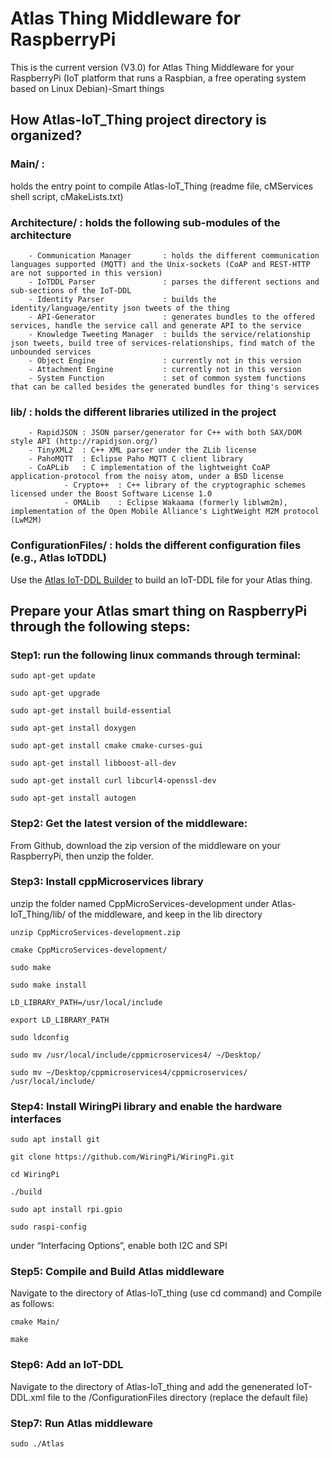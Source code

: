# Atlas Thing Middleware for RaspberryPi

This is the current version (V3.0) for Atlas Thing Middleware for your RaspberryPi (IoT platform that runs a Raspbian, a free operating system based on Linux Debian)-Smart things

## How Atlas-IoT_Thing project directory is organized?

### Main/ : 
holds the entry point to compile Atlas-IoT_Thing  (readme file, cMServices shell script, cMakeLists.txt)

### Architecture/ : holds the following sub-modules of the architecture
		- Communication Manager       : holds the different communication languages supported (MQTT) and the Unix-sockets (CoAP and REST-HTTP are not supported in this version)
		- IoTDDL Parser               : parses the different sections and sub-sections of the IoT-DDL
		- Identity Parser             : builds the identity/language/entity json tweets of the thing
		- API-Generator               : generates bundles to the offered services, handle the service call and generate API to the service 
		- Knowledge Tweeting Manager  : builds the service/relationship json tweets, build tree of services-relationships, find match of the unbounded services
		- Object Engine               : currently not in this version
		- Attachment Engine           : currently not in this version
		- System Function             : set of common system functions that can be called besides the generated bundles for thing's services

### lib/ : holds the different libraries utilized in the project
		- RapidJSON : JSON parser/generator for C++ with both SAX/DOM style API (http://rapidjson.org/)
		- TinyXML2  : C++ XML parser under the ZLib license
		- PahoMQTT  : Eclipse Paho MQTT C client library
		- CoAPLib   : C implementation of the lightweight CoAP application-protocol from the noisy atom, under a BSD license
	            - Crypto++  : C++ library of the cryptographic schemes licensed under the Boost Software License 1.0
	            - OMALib    : Eclipse Wakaama (formerly liblwm2m), implementation of the Open Mobile Alliance's LightWeight M2M protocol (LwM2M)

### ConfigurationFiles/ : holds the different configuration files (e.g., Atlas IoTDDL) 
Use the [Atlas IoT-DDL Builder](https://www.cise.ufl.edu/~helal/Atlas-IoT-DDL-Builder.html)  to build an IoT-DDL file for your Atlas thing.


## Prepare your Atlas smart thing on RaspberryPi through the following steps:

### Step1: run the following linux commands through terminal:

```
sudo apt-get update
```

```
sudo apt-get upgrade
```

```
sudo apt-get install build-essential
```

```
sudo apt-get install doxygen
```

```
sudo apt-get install cmake cmake-curses-gui
```

```
sudo apt-get install libboost-all-dev
```

```
sudo apt-get install curl libcurl4-openssl-dev
```

```
sudo apt-get install autogen
```

### Step2: Get the latest version of the middleware:
From Github, download the zip version of the middleware on your RaspberryPi, then unzip the folder.

### Step3: Install cppMicroservices library
unzip the folder named CppMicroServices-development under Atlas-IoT_Thing/lib/ of the middleware, and keep in the lib directory

```
unzip CppMicroServices-development.zip
```

```
cmake CppMicroServices-development/
```

```
sudo make
```

```
sudo make install
```

```
LD_LIBRARY_PATH=/usr/local/include
```

```
export LD_LIBRARY_PATH
```

```
sudo ldconfig
```

```
sudo mv /usr/local/include/cppmicroservices4/ ~/Desktop/
```

```
sudo mv ~/Desktop/cppmicroservices4/cppmicroservices/ /usr/local/include/
```


### Step4: Install WiringPi library and enable the hardware interfaces
```
sudo apt install git
```

```
git clone https://github.com/WiringPi/WiringPi.git
```

```
cd WiringPi
```

```
./build
```

```
sudo apt install rpi.gpio
```

```
sudo raspi-config
```

under “Interfacing Options”, enable both I2C and SPI

### Step5: Compile and Build Atlas middleware
Navigate to the directory of Atlas-IoT_thing (use cd command) and Compile as follows:

```
cmake Main/
```

```
make
```

### Step6: Add an IoT-DDL
Navigate to the directory of Atlas-IoT_thing and add the genenerated IoT-DDL.xml file to the /ConfigurationFiles directory (replace the default file)

### Step7: Run Atlas middleware
```
sudo ./Atlas
```





